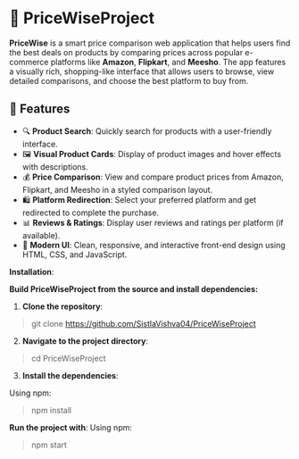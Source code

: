# 🛒 PriceWiseProject

**PriceWise** is a smart price comparison web application that helps users find the best deals on products by comparing prices across popular e-commerce platforms like **Amazon**, **Flipkart**, and **Meesho**. The app features a visually rich, shopping-like interface that allows users to browse, view detailed comparisons, and choose the best platform to buy from.

## 🚀 Features

- 🔍 **Product Search**: Quickly search for products with a user-friendly interface.
- 🖼️ **Visual Product Cards**: Display of product images and hover effects with descriptions.
- 💰 **Price Comparison**: View and compare product prices from Amazon, Flipkart, and Meesho in a styled comparison layout.
- 🛍️ **Platform Redirection**: Select your preferred platform and get redirected to complete the purchase.
- 📊 **Reviews & Ratings**: Display user reviews and ratings per platform (if available).
- 🎨 **Modern UI**: Clean, responsive, and interactive front-end design using HTML, CSS, and JavaScript.



**Installation**:

**Build PriceWiseProject from the source and install dependencies:**

1. **Clone the repository**:

> git clone https://github.com/SistlaVishva04/PriceWiseProject

2. **Navigate to the project directory**:

> cd PriceWiseProject

3. **Install the dependencies**:

Using npm:

> npm install

**Run the project with**:
Using npm:
> npm start
